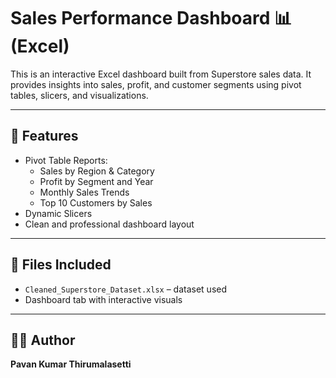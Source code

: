 # Sales Performance Dashboard 📊 (Excel)

This is an interactive Excel dashboard built from Superstore sales data. It provides insights into sales, profit, and customer segments using pivot tables, slicers, and visualizations.

---

## 🚀 Features

- Pivot Table Reports:
  - Sales by Region & Category
  - Profit by Segment and Year
  - Monthly Sales Trends
  - Top 10 Customers by Sales
- Dynamic Slicers
- Clean and professional dashboard layout

---

## 📁 Files Included

- `Cleaned_Superstore_Dataset.xlsx` – dataset used
- Dashboard tab with interactive visuals

---

## 🧑‍💻 Author

**Pavan Kumar Thirumalasetti** 

